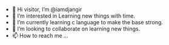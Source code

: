 - 👋 Hi visitor, I’m @iamdjangir
- 👀 I’m interested in Learning new things with time.
- 🌱 I’m currently learning c language to make the base strong.
- 💞️ I’m looking to collaborate on learning new things.
- 📫 How to reach me ...

<!---
iamdjangir/iamdjangir is a ✨ special ✨ repository because its `README.md` (this file) appears on your GitHub profile.
You can click the Preview link to take a look at your changes.
--->
